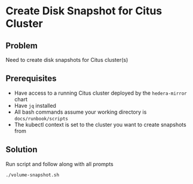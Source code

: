 # Create Disk Snapshot for Citus Cluster

## Problem

Need to create disk snapshots for Citus cluster(s)

## Prerequisites

- Have access to a running Citus cluster deployed by the `hedera-mirror` chart
- Have `jq` installed
- All bash commands assume your working directory is `docs/runbook/scripts`
- The kubectl context is set to the cluster you want to create snapshots from

## Solution

Run script and follow along with all prompts

```bash
./volume-snapshot.sh
```
